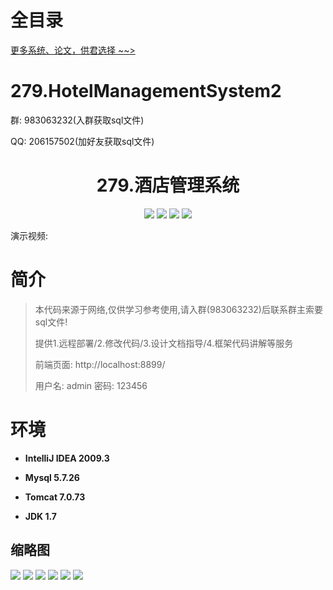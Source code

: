# 全目录

[更多系统、论文，供君选择 ~~>](https://www.yuque.com/wisebit/blog)

# 279.HotelManagementSystem2

<p>群: 983063232(入群获取sql文件)</p>
<p>QQ: 206157502(加好友获取sql文件)</p>

<p><h1 align="center">279.酒店管理系统</h1></p>


<p align="center">
	<img src="https://img.shields.io/badge/jdk-1.7-orange.svg"/>
    <img src="https://img.shields.io/badge/springboot-3.x-lightgrey.svg"/>
    <img src="https://img.shields.io/badge/html-3.x-blue.svg"/>
    <img src="https://img.shields.io/badge/mybatis-5.x-yellow.svg"/>
</p>

演示视频: []()

# 简介


> 本代码来源于网络,仅供学习参考使用,请入群(983063232)后联系群主索要sql文件!
>
> 提供1.远程部署/2.修改代码/3.设计文档指导/4.框架代码讲解等服务
>
> 前端页面: http://localhost:8899/
>
> 用户名: admin  密码: 123456
>




# 环境

- <b>IntelliJ IDEA 2009.3</b>

- <b>Mysql 5.7.26</b>

- <b>Tomcat 7.0.73</b>

- <b>JDK 1.7</b>





## 缩略图

![](https://bitwise.oss-cn-heyuan.aliyuncs.com/2024/9/10/2bd04b12-6fb6-405c-8a73-e5ae6870aacc.png)
![](https://bitwise.oss-cn-heyuan.aliyuncs.com/2024/9/10/7dff8f5d-d927-4bc4-9f7c-ca6dc7c552a7.png)
![](https://bitwise.oss-cn-heyuan.aliyuncs.com/2024/9/10/3e52039e-306e-4ba3-987b-801b8a0b5e8f.png)
![](https://bitwise.oss-cn-heyuan.aliyuncs.com/2024/9/10/2e77e6b1-0d99-4c5d-aa40-725c508be55f.png)
![](https://bitwise.oss-cn-heyuan.aliyuncs.com/2024/9/10/35f2b2ce-7856-4752-a5cd-2ae7b01998d8.png)
![](https://bitwise.oss-cn-heyuan.aliyuncs.com/2024/9/10/3e5eadd2-ed31-49d3-9a39-0ea48d1a946c.png)






